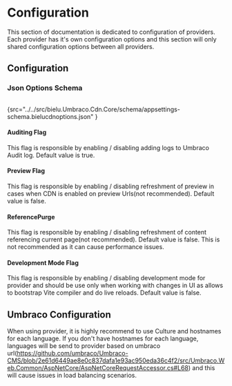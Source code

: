 # Configuration
This section of documentation is dedicated to configuration of providers. Each provider has it's own configuration options and this section will only shared configuration options between all providers.
## Configuration
### Json Options Schema
```json
```
{src="../../src/bielu.Umbraco.Cdn.Core/schema/appsettings-schema.bielucdnoptions.json" }

#### Auditing Flag
This flag is responsible by enabling / disabling adding logs to Umbraco Audit log. Default value is true.
#### Preview Flag
This flag is responsible by enabling / disabling refreshment of preview in cases when CDN is enabled on preview Urls(not recommended). Default value is false.
#### ReferencePurge
This flag is responsible by enabling / disabling refreshment of content referencing current page(not recommended). Default value is false. This is not recommended as it can cause performance issues.
#### Development Mode Flag
This flag is responsible by enabling / disabling development mode for provider and should be use only when working with changes in UI as allows to bootstrap Vite compiler and do live reloads. Default value is false.

## Umbraco Configuration
When using provider, it is highly recommend to use Culture and hostnames for each language.  If you don't have hostnames for each language, languages will be send to provider based on umbraco url(https://github.com/umbraco/Umbraco-CMS/blob/2e61d6449ae8e0c837dafa1e93ac950eda36c4f2/src/Umbraco.Web.Common/AspNetCore/AspNetCoreRequestAccessor.cs#L68) and this will cause issues in load balancing scenarios.
